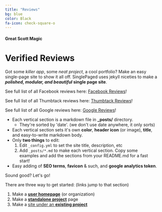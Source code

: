 ```yaml
---
title: "Reviews"
bg: blue
color: Black
fa-icon: check-square-o
---
```


#### Great Scott Magic

# Verified Reviews

Got some *killer app*, some *neat project*, a cool portfolio? Make an easy single-page site to show it all off. SinglePaged uses jekyll niceties to make a ***polished, modular, and beautiful* single page site**.

See full list of all Facebook reviews here: [Facebook Reviews](https://Facebook.com/scottchamberlainmagic/reviews)!

See full list of all Thumbtack reviews here: [Thumbtack Reviews](https://www.thumbtack.com/-Eagle-Mountain-UT/service/2475692)!

See full list of all Google reviews here: [Google Reviews](https://business.google.com/reviews/l/07297420346886679252?hl=en-US)!

- Each vertical section is a markdown file in **_posts/** directory.
  * They're sorted by 'date'. (we don't use date anywhere, it only sorts)
- Each vertical section sets it's own **color**, **header icon** (or image), **title**, and easy-to-write markdown body.
- Only **two things** to edit:
  1. Edit `_config.yml` to set the site title, description, etc
  2. Add `_posts/*.md` to make each vertical section. Copy some examples and add the sections from your README.md for a fast start!
- Easy adding of **SEO terms**, **favicon** & such, and **google analytics token**.

Sound good? Let's go!

There are three way to get started: (links jump to that section)

1. Make a [**user homepage**](#setup-as-user-homepage) (or organization)
2. Make a [**standalone project**](#setup-as-standalone-project-page) page
3. Make a [site under an **existing project**](#setup-inside-existing-project)
